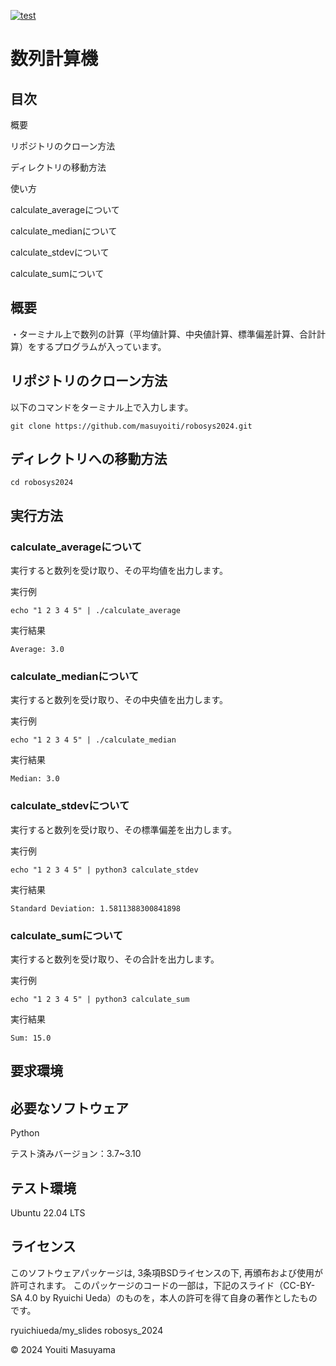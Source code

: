 [![test](https://github.com/masuyoiti/robosys2024/actions/workflows/test.yml/badge.svg)](https://github.com/masuyoiti/robosys2024/actions/workflows/test.yml)
# 数列計算機
## 目次
概要

リポジトリのクローン方法

ディレクトリの移動方法

使い方

  calculate_averageについて

  calculate_medianについて

  calculate_stdevについて

  calculate_sumについて
## 概要
・ターミナル上で数列の計算（平均値計算、中央値計算、標準偏差計算、合計計算）をするプログラムが入っています。
## リポジトリのクローン方法

以下のコマンドをターミナル上で入力します。
```
git clone https://github.com/masuyoiti/robosys2024.git
```
## ディレクトリへの移動方法
```
cd robosys2024
```
## 実行方法
### calculate_averageについて
実行すると数列を受け取り、その平均値を出力します。

実行例
```
echo "1 2 3 4 5" | ./calculate_average
```
実行結果
```
Average: 3.0
```
### calculate_medianについて
実行すると数列を受け取り、その中央値を出力します。

実行例
```
echo "1 2 3 4 5" | ./calculate_median
```
実行結果
```
Median: 3.0
```
### calculate_stdevについて
実行すると数列を受け取り、その標準偏差を出力します。

実行例
```
echo "1 2 3 4 5" | python3 calculate_stdev
```
実行結果
```
Standard Deviation: 1.5811388300841898
```
### calculate_sumについて
実行すると数列を受け取り、その合計を出力します。

実行例
```
echo "1 2 3 4 5" | python3 calculate_sum
```
実行結果
```
Sum: 15.0
```
## 要求環境
## 必要なソフトウェア
Python

テスト済みバージョン：3.7~3.10
## テスト環境
Ubuntu 22.04 LTS
## ライセンス
このソフトウェアパッケージは, 3条項BSDライセンスの下, 再頒布および使用が許可されます。
このパッケージのコードの一部は，下記のスライド（CC-BY-SA 4.0 by Ryuichi Ueda）のものを，本人の許可を得て自身の著作としたものです。

ryuichiueda/my_slides robosys_2024

© 2024 Youiti Masuyama
